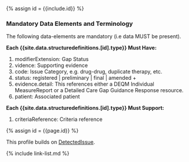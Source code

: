 {% assign id = {{include.id}} %}
<!--Begin Generated Intro Tag (DO NOT REMOVE)-->
### Mandatory Data Elements and Terminology
The following data-elements are mandatory (i.e data MUST be present).

**Each {{site.data.structuredefinitions.[id].type}} Must Have:**
1. modifierExtension: Gap Status
2. vidence: Supporting evidence
3. code: Issue Category, e.g. drug-drug, duplicate therapy, etc.
4. status: registered \| preliminary \| final \| amended +
5. evidence.detail: This references either a DEQM Individual MeasureReport or a Detailed Care Gap Guidance Response resource.
6. patient: Associated patient

**Each {{site.data.structuredefinitions.[id].type}} Must Support:**
1. criteriaReference: Criteria reference

<!--End Generated Intro (DO NOT REMOVE)-->



{% assign id = {{page.id}} %}


This profile builds on [DetectedIssue](https://www.hl7.org/fhir/detectedissue.html).

<!--
Each {{site.data.structuredefinitions.[id].type}} *should* have ([Must Support](guidance.html#must-support)):

1. References to
-->

<!-- ### Examples-->


{% include link-list.md %}
